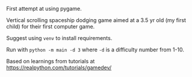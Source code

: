 First attempt at using pygame.

Vertical scrolling spaceship dodging game aimed at a 3.5 yr old (my first child) for their first computer game.

Suggest using `venv` to install requirements.

Run with `python -m main -d 3` where `-d` is a difficulty number from 1-10.

Based on learnings from tutorials at https://realpython.com/tutorials/gamedev/
